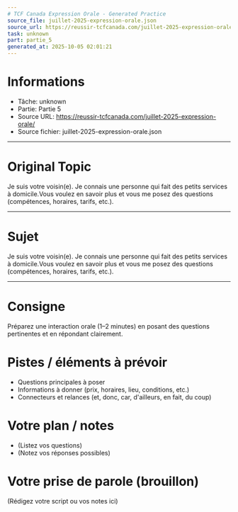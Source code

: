 ```yaml
---
# TCF Canada Expression Orale - Generated Practice
source_file: juillet-2025-expression-orale.json
source_url: https://reussir-tcfcanada.com/juillet-2025-expression-orale/
task: unknown
part: partie_5
generated_at: 2025-10-05 02:01:21
---
```


# Informations
- Tâche: unknown
- Partie: Partie 5
- Source URL: https://reussir-tcfcanada.com/juillet-2025-expression-orale/
- Source fichier: juillet-2025-expression-orale.json

---

# Original Topic
Je suis votre voisin(e). Je connais une personne qui fait des petits services à domicile.Vous voulez en savoir plus et vous me posez des questions (compétences, horaires, tarifs, etc.).

---

# Sujet
Je suis votre voisin(e). Je connais une personne qui fait des petits services à domicile.Vous voulez en savoir plus et vous me posez des questions (compétences, horaires, tarifs, etc.).

---
# Consigne
Préparez une interaction orale (1–2 minutes) en posant des questions pertinentes et en répondant clairement.

# Pistes / éléments à prévoir
- Questions principales à poser
- Informations à donner (prix, horaires, lieu, conditions, etc.)
- Connecteurs et relances (et, donc, car, d'ailleurs, en fait, du coup)

# Votre plan / notes
- (Listez vos questions)
- (Notez vos réponses possibles)

# Votre prise de parole (brouillon)
(Rédigez votre script ou vos notes ici)
